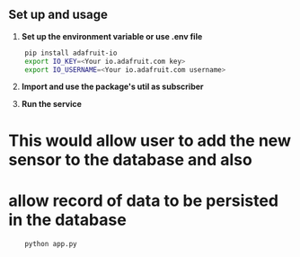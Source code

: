 ## Set up and usage
1. **Set up the environment variable or use .env file**
```bash
    pip install adafruit-io
    export IO_KEY=<Your io.adafruit.com key>
    export IO_USERNAME=<Your io.adafruit.com username>
```

2. **Import and use the package's util as subscriber**


3. **Run the service**
# This would allow user to add the new sensor to the database and also
# allow record of data to be persisted in the database
```sh
    python app.py
```